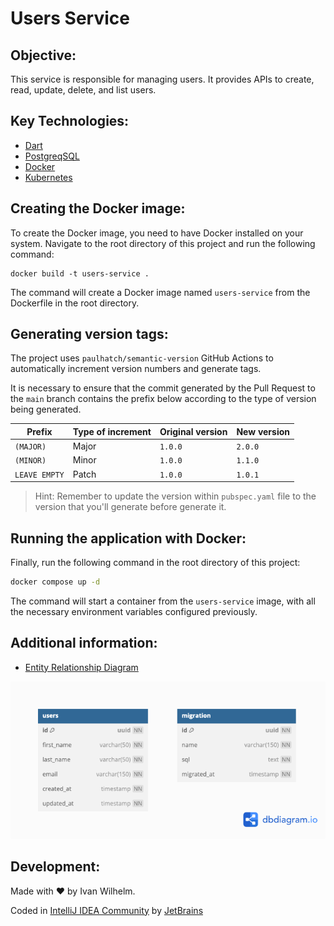 # Users Service

## Objective:

This service is responsible for managing users. It provides APIs to create,
read, update, delete, and list users.

## Key Technologies:

- [Dart](https://dart.dev)
- [PostgreqSQL](https://postgresql.org)
- [Docker](https://docker.com)
- [Kubernetes](https://kubernetes.io)

## Creating the Docker image:

To create the Docker image, you need to have Docker installed on your system.
Navigate to the root directory of this project and run the following command:

```shell
docker build -t users-service .
```

The command will create a Docker image named `users-service` from the
Dockerfile in the root directory.

## Generating version tags:

The project uses `paulhatch/semantic-version` GitHub Actions to automatically
increment version numbers and generate tags.

It is necessary to ensure that the commit generated by the Pull Request to the
`main` branch contains the prefix below according to the type of version being
generated.

| Prefix        | Type of increment | Original version | New version |
|---------------|-------------------|------------------|-------------|
| `(MAJOR)`     | Major             | `1.0.0`          | `2.0.0`     |
| `(MINOR)`     | Minor             | `1.0.0`          | `1.1.0`     |
| `LEAVE EMPTY` | Patch             | `1.0.0`          | `1.0.1`     |

> Hint: Remember to update the version within `pubspec.yaml` file to the version
> that you'll generate before generate it.

## Running the application with Docker:

Finally, run the following command in the root directory of this project:

```bash
docker compose up -d
```

The command will start a container from the `users-service` image, with all the
necessary environment variables configured previously.

## Additional information:

- [Entity Relationship Diagram](./docs/erd.dbml)

![ERD](./docs/erd.png)

## Development:

Made with &hearts; by Ivan Wilhelm.

Coded in [IntelliJ IDEA Community](https://www.jetbrains.com/idea/)
by [JetBrains](https://www.jetbrains.com)
